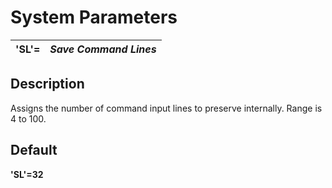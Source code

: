 # System Parameters

**'SL'=** |  **_Save Command Lines_**  
---|---  
  
##  Description

Assigns the number of command input lines to preserve internally. Range is 4 to 100.

##  Default

**'SL'=32**
